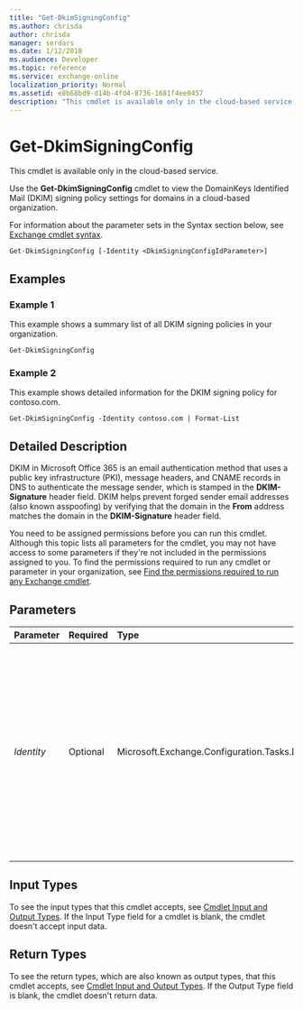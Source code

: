 ```yaml
---
title: "Get-DkimSigningConfig"
ms.author: chrisda
author: chrisda
manager: serdars
ms.date: 1/12/2018
ms.audience: Developer
ms.topic: reference
ms.service: exchange-online
localization_priority: Normal
ms.assetid: e8b68bd9-d14b-4fd4-8736-1681f4ee0457
description: "This cmdlet is available only in the cloud-based service."
---
```


# Get-DkimSigningConfig

This cmdlet is available only in the cloud-based service. 
  
Use the **Get-DkimSigningConfig** cmdlet to view the DomainKeys Identified Mail (DKIM) signing policy settings for domains in a cloud-based organization.
  
For information about the parameter sets in the Syntax section below, see [Exchange cmdlet syntax](https://technet.microsoft.com/library/bb123552.aspx). 
  
```
Get-DkimSigningConfig [-Identity <DkimSigningConfigIdParameter>]

```

## Examples
<a name="Examples"> </a>

### Example 1

This example shows a summary list of all DKIM signing policies in your organization.
  
```
Get-DkimSigningConfig
```

### Example 2

This example shows detailed information for the DKIM signing policy for contoso.com.
  
```
Get-DkimSigningConfig -Identity contoso.com | Format-List
```

## Detailed Description
<a name="DetailedDescription"> </a>

DKIM in Microsoft Office 365 is an email authentication method that uses a public key infrastructure (PKI), message headers, and CNAME records in DNS to authenticate the message sender, which is stamped in the **DKIM-Signature** header field. DKIM helps prevent forged sender email addresses (also known asspoofing) by verifying that the domain in the **From** address matches the domain in the **DKIM-Signature** header field.
  
You need to be assigned permissions before you can run this cmdlet. Although this topic lists all parameters for the cmdlet, you may not have access to some parameters if they're not included in the permissions assigned to you. To find the permissions required to run any cmdlet or parameter in your organization, see [Find the permissions required to run any Exchange cmdlet](https://technet.microsoft.com/library/mt432940.aspx). 
  
## Parameters
<a name="DetailedDescription"> </a>

|**Parameter**|**Required**|**Type**|**Description**|
|:-----|:-----|:-----|:-----|
| _Identity_ <br/> |Optional  <br/> |Microsoft.Exchange.Configuration.Tasks.DkimSigningConfigIdParameter  <br/> | The _Identity_ parameter specifies the DKIM signing policy that you want to view. You can use any value that uniquely identifies the policy. For example: <br/>  Name: The domain name (for example, contoso.com). <br/>  Distinguished name (DN) <br/>  GUID <br/> |
   
## Input Types
<a name="InputTypes"> </a>

To see the input types that this cmdlet accepts, see [Cmdlet Input and Output Types](http://go.microsoft.com/fwlink/p/?linkId=616387). If the Input Type field for a cmdlet is blank, the cmdlet doesn't accept input data. 
  
## Return Types
<a name="ReturnTypes"> </a>

To see the return types, which are also known as output types, that this cmdlet accepts, see [Cmdlet Input and Output Types](http://go.microsoft.com/fwlink/p/?linkId=616387). If the Output Type field is blank, the cmdlet doesn't return data. 
  

